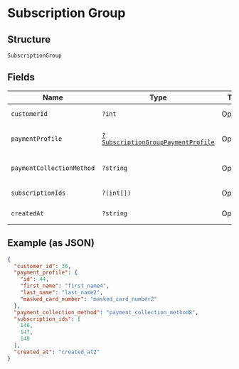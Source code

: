 
# Subscription Group

## Structure

`SubscriptionGroup`

## Fields

| Name | Type | Tags | Description | Getter | Setter |
|  --- | --- | --- | --- | --- | --- |
| `customerId` | `?int` | Optional | - | getCustomerId(): ?int | setCustomerId(?int customerId): void |
| `paymentProfile` | [`?SubscriptionGroupPaymentProfile`](../../doc/models/subscription-group-payment-profile.md) | Optional | - | getPaymentProfile(): ?SubscriptionGroupPaymentProfile | setPaymentProfile(?SubscriptionGroupPaymentProfile paymentProfile): void |
| `paymentCollectionMethod` | `?string` | Optional | - | getPaymentCollectionMethod(): ?string | setPaymentCollectionMethod(?string paymentCollectionMethod): void |
| `subscriptionIds` | `?(int[])` | Optional | - | getSubscriptionIds(): ?array | setSubscriptionIds(?array subscriptionIds): void |
| `createdAt` | `?string` | Optional | - | getCreatedAt(): ?string | setCreatedAt(?string createdAt): void |

## Example (as JSON)

```json
{
  "customer_id": 36,
  "payment_profile": {
    "id": 44,
    "first_name": "first_name4",
    "last_name": "last_name2",
    "masked_card_number": "masked_card_number2"
  },
  "payment_collection_method": "payment_collection_method8",
  "subscription_ids": [
    146,
    147,
    148
  ],
  "created_at": "created_at2"
}
```

